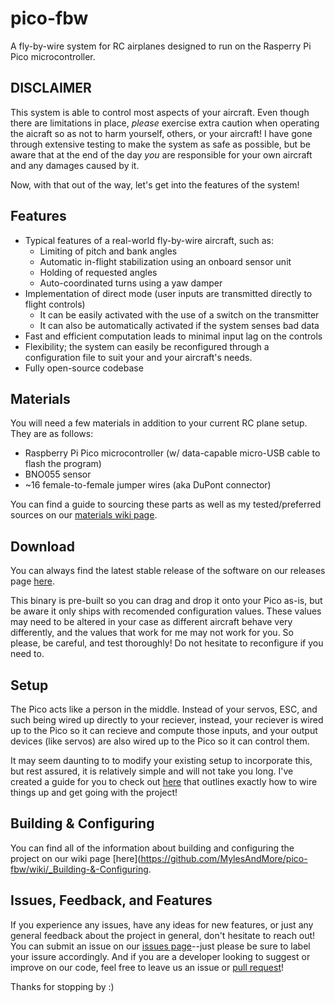 # pico-fbw

A fly-by-wire system for RC airplanes designed to run on the Rasperry Pi Pico microcontroller.

## **DISCLAIMER**

This system is able to control most aspects of your aircraft. Even though there are limitations in place, *please* exercise extra caution when operating the aicraft so as not to harm yourself, others, or your aircraft! I have gone through extensive testing to make the system as safe as possible, but be aware that at the end of the day *you* are responsible for your own aircraft and any damages caused by it.

Now, with that out of the way, let's get into the features of the system!

## Features

- Typical features of a real-world fly-by-wire aircraft, such as:
  - Limiting of pitch and bank angles
  - Automatic in-flight stabilization using an onboard sensor unit
  - Holding of requested angles
  - Auto-coordinated turns using a yaw damper
- Implementation of direct mode (user inputs are transmitted directly to flight controls)
  - It can be easily activated with the use of a switch on the transmitter
  - It can also be automatically activated if the system senses bad data
- Fast and efficient computation leads to minimal input lag on the controls
- Flexibility; the system can easily be reconfigured through a configuration file to suit your and your aircraft's needs.
- Fully open-source codebase

## Materials

You will need a few materials in addition to your current RC plane setup. They are as follows:

- Raspberry Pi Pico microcontroller (w/ data-capable micro-USB cable to flash the program)
- BNO055 sensor
- ~16 female-to-female jumper wires (aka DuPont connector)

You can find a guide to sourcing these parts as well as my tested/preferred sources on our [materials wiki page](https://github.com/MylesAndMore/pico-fbw/wiki/Materials).

## Download

You can always find the latest stable release of the software on our releases page [here](https://github.com/MylesAndMore/pico-fbw/releases/latest).

This binary is pre-built so you can drag and drop it onto your Pico as-is, but be aware it only ships with recomended configuration values. These values may need to be altered in your case as different aircraft behave very differently, and the values that work for me may not work for you. So please, be careful, and test thoroughly! Do not hesitate to reconfigure if you need to.

## Setup

The Pico acts like a person in the middle. Instead of your servos, ESC, and such being wired up directly to your reciever, instead, your reciever is wired up to the Pico so it can recieve and compute those inputs, and your output devices (like servos) are also wired up to the Pico so it can control them.

It may seem daunting to to modify your existing setup to incorporate this, but rest assured, it is relatively simple and will not take you long. I've created a guide for you to check out [here](https://github.com/MylesAndMore/pico-fbw/wiki/_Setup) that outlines exactly how to wire things up and get going with the project!

## Building & Configuring

You can find all of the information about building and configuring the project on our wiki page [here](https://github.com/MylesAndMore/pico-fbw/wiki/_Building-&-Configuring.

## Issues, Feedback, and Features

If you experience any issues, have any ideas for new features, or just any general feedback about the project in general, don't hesitate to reach out! You can submit an issue on our [issues page](https://github.com/MylesAndMore/pico-fbw/issues/new)--just please be sure to label your issure accordingly. And if you are a developer looking to suggest or improve on our code, feel free to leave us an issue or [pull request](https://github.com/MylesAndMore/pico-fbw/compare)!

Thanks for stopping by :)
